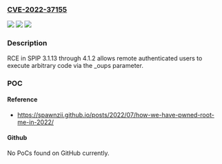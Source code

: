 ### [CVE-2022-37155](https://cve.mitre.org/cgi-bin/cvename.cgi?name=CVE-2022-37155)
![](https://img.shields.io/static/v1?label=Product&message=n%2Fa&color=blue)
![](https://img.shields.io/static/v1?label=Version&message=n%2Fa&color=blue)
![](https://img.shields.io/static/v1?label=Vulnerability&message=n%2Fa&color=brighgreen)

### Description

RCE in SPIP 3.1.13 through 4.1.2 allows remote authenticated users to execute arbitrary code via the _oups parameter.

### POC

#### Reference
- https://spawnzii.github.io/posts/2022/07/how-we-have-pwned-root-me-in-2022/

#### Github
No PoCs found on GitHub currently.

